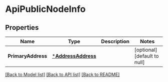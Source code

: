 # ApiPublicNodeInfo

## Properties
Name | Type | Description | Notes
------------ | ------------- | ------------- | -------------
**PrimaryAddress** | [***AddressAddress**](address.Address.md) |  | [optional] [default to null]

[[Back to Model list]](../README.md#documentation-for-models) [[Back to API list]](../README.md#documentation-for-api-endpoints) [[Back to README]](../README.md)

